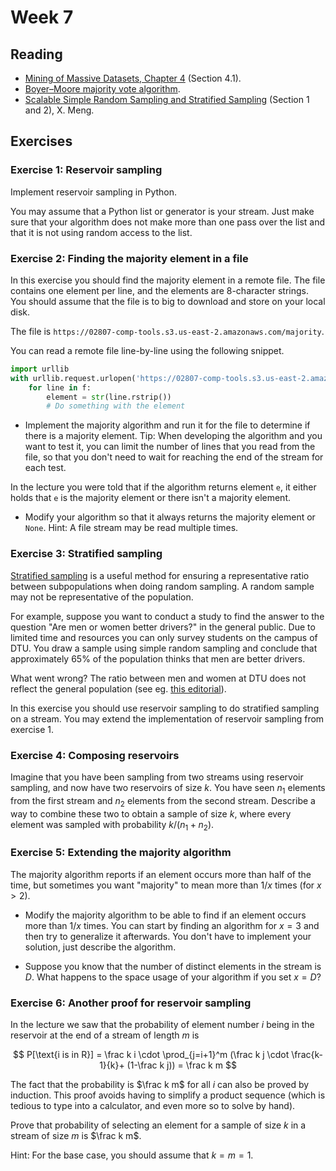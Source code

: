 # Week 7
## Reading
- [Mining of Massive Datasets, Chapter 4](http://infolab.stanford.edu/~ullman/mmds/ch4.pdf) (Section 4.1).
- [Boyer–Moore majority vote algorithm](https://en.wikipedia.org/wiki/Boyer%E2%80%93Moore_majority_vote_algorithm).
- [Scalable Simple Random Sampling and Stratified Sampling](http://proceedings.mlr.press/v28/meng13a.pdf) (Section 1 and 2), X. Meng.

## Exercises
### Exercise 1: Reservoir sampling
Implement reservoir sampling in Python.

You may assume that a Python list or generator is your stream. Just make sure that your algorithm does not make more than one pass over the list and that it is not using random access to the list.

### Exercise 2: Finding the majority element in a file
In this exercise you should find the majority element in a remote file. The file contains one element per line, and the elements are 8-character strings. You should assume that the file is to big to download and store on your local disk.

The file is `https://02807-comp-tools.s3.us-east-2.amazonaws.com/majority`.

You can read a remote file line-by-line using the following snippet.

```python
import urllib
with urllib.request.urlopen('https://02807-comp-tools.s3.us-east-2.amazonaws.com/majority') as f:
    for line in f:
        element = str(line.rstrip())
        # Do something with the element
```

- Implement the majority algorithm and run it for the file to determine if there is a majority element. Tip: When developing the algorithm and you want to test it, you can limit the number of lines that you read from the file, so that you don't need to wait for reaching the end of the stream for each test.

In the lecture you were told that if the algorithm returns element `e`, it either holds that `e` is the majority element or there isn't a majority element.

- Modify your algorithm so that it always returns the majority element or `None`. Hint: A file stream may be read multiple times.

### Exercise 3: Stratified sampling
[Stratified sampling](https://en.wikipedia.org/wiki/Stratified_sampling) is a useful method for ensuring a representative ratio between subpopulations when doing random sampling. A random sample may not be representative of the population. 

For example, suppose you want to conduct a study to find the answer to the question "Are men or women better drivers?" in the general public. Due to limited time and resources you can only survey students on the campus of DTU. 
You draw a sample using simple random sampling and conclude that approximately 65% of the population thinks that men are better drivers. 

What went wrong? The ratio between men and women at DTU does not reflect the general population (see eg. [this editorial](https://www.dtu.dk/english/About/ORGANIZATION/OFFICE-of-the-PRESIDENT/Editorials/June-2018)). 

In this exercise you should use reservoir sampling to do stratified sampling on a stream. You may extend the implementation of reservoir sampling from exercise 1.

### Exercise 4: Composing reservoirs
Imagine that you have been sampling from two streams using reservoir sampling, and now have two reservoirs of size $k$. You have seen $n_1$ elements from the first stream and $n_2$ elements from the second stream. Describe a way to combine these two to obtain a sample of size $k$, where every element was sampled with probability $k/(n_1+n_2)$.

### Exercise 5: Extending the majority algorithm
The majority algorithm reports if an element occurs more than half of the time, but sometimes you want "majority" to mean more than $1/x$ times (for $x>2$).

- Modify the majority algorithm to be able to find if an element occurs more than $1/x$ times. You can start by finding an algorithm for $x=3$ and then try to generalize it afterwards. You don't have to implement your solution, just describe the algorithm.

- Suppose you know that the number of distinct elements in the stream is $D$. What happens to the space usage of your algorithm if you set $x=D$?

### Exercise 6: Another proof for reservoir sampling
In the lecture we saw that the probability of element number $i$ being in the reservoir at the end of a stream of length $m$ is

$$
P[\text{i is in R}] = \frac k i \cdot \prod_{j=i+1}^m (\frac k j \cdot \frac{k-1}{k}+ (1-\frac k j)) = \frac k m
$$

The fact that the probability is $\frac k m$ for all $i$ can also be proved by induction. This proof avoids having to simplify a product sequence (which is tedious to type into a calculator, and even more so to solve by hand).

Prove that probability of selecting an element for a sample of size $k$ in a stream of size $m$ is $\frac k m$.

Hint: For the base case, you should assume that $k=m=1$.

